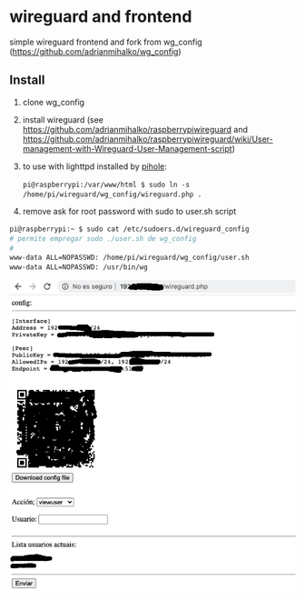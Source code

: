 # wireguard and frontend 

simple wireguard frontend and fork from wg_config (https://github.com/adrianmihalko/wg_config)

## Install

 1. clone wg_config

 2. install wireguard (see https://github.com/adrianmihalko/raspberrypiwireguard and https://github.com/adrianmihalko/raspberrypiwireguard/wiki/User-management-with-Wireguard-User-Management-script)

 3. to use with lighttpd installed by [pihole](https://pi-hole.net/):

    `pi@raspberrypi:/var/www/html $ sudo ln -s /home/pi/wireguard/wg_config/wireguard.php .`

 4. remove ask for root password with sudo to user.sh script

```bash
pi@raspberrypi:~ $ sudo cat /etc/sudoers.d/wireguard_config
# permite empregar sudo ./user.sh de wg_config
#
www-data ALL=NOPASSWD: /home/pi/wireguard/wg_config/user.sh
www-data ALL=NOPASSWD: /usr/bin/wg
```

![screenshot wireguard.php](1.png)
